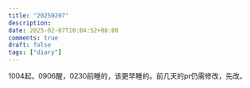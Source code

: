 ```yaml
---
title: "20250207"
description: 
date: 2025-02-07T10:04:52+08:00
comments: true
draft: false
tags: ["diary"]
---
```

1004起，0906醒，0230前睡的，该更早睡的。前几天的pr仍需修改，先改。